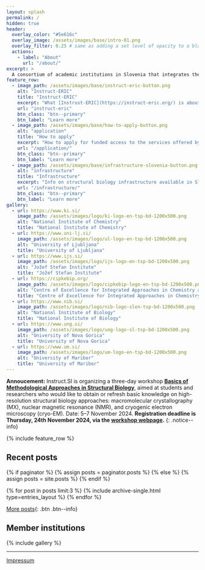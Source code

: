 ```yaml
---
layout: splash
permalink: /
hidden: true
header:
  overlay_color: "#5e616c"
  overlay_image: /assets/images/base/intro-01.png
  overlay_filter: 0.25 # same as adding a set level of opacity to a black background
  actions:
    - label: "About"
      url: "/about/"
excerpt: >
  A consortium of academic institutions in Slovenia that integrates the country's research infrastructure focusing on structural biology
feature_row:
  - image_path: /assets/images/base/instruct-eric-button.png
    alt: "Instruct-ERIC"
    title: "Instruct-ERIC"
    excerpt: "What [Instrust-ERIC](https://instruct-eric.org/) is about, and what it offers to researchers from member countries."
    url: "instruct-eric"
    btn_class: "btn--primary"
    btn_label: "Learn more"
  - image_path: /assets/images/base/how-to-apply-button.png
    alt: "application"
    title: "How to apply"
    excerpt: "How to apply for funded access to the services offered by [Instruct-ERIC](https://instruct-eric.org/)."
    url: "/application/"
    btn_class: "btn--primary"
    btn_label: "Learn more"
  - image_path: /assets/images/base/infrastructure-slovenia-button.png
    alt: "infrastructure"
    title: "Infrastructure"
    excerpt: "Info on structural biology infrastructure available in Slovenia."
    url: "/infrastructure/"
    btn_class: "btn--primary"
    btn_label: "Learn more"      
gallery:
  - url: https://www.ki.si/
    image_path: /assets/images/logo/ki-logo-en-tsp-bd-1200x500.png
    alt: "National Institute of Chemistry"
    title: "National Institute of Chemistry"
  - url: https://www.uni-lj.si/
    image_path: /assets/images/logo/ul-logo-en-tsp-bd-1200x500.png
    alt: "University of Ljubljana"
    title: "University of Ljubljana"
  - url: https://www.ijs.si/
    image_path: /assets/images/logo/ijs-logo-en-tsp-bd-1200x500.png
    alt: "Jožef Stefan Institute"
    title: "Jožef Stefan Institute"
  - url: https://cipkebip.org/
    image_path: /assets/images/logo/cipkebip-logo-en-tsp-bd-1200x500.png
    alt: "Centre of Excellence for Integrated Approaches in Chemistry and Biology of Proteins"
    title: "Centre of Excellence for Integrated Approaches in Chemistry and Biology of Proteins"
  - url: https://www.nib.si/
    image_path: /assets/images/logo/nib-logo-slen-tsp-bd-1200x500.png
    alt: "National Institute of Biology"
    title: "National Institute of Biology"
  - url: https://www.ung.si/
    image_path: /assets/images/logo/ung-logo-sl-tsp-bd-1200x500.png
    alt: "University of Nova Gorica"
    title: "University of Nova Gorica"
  - url: https://www.um.si/
    image_path: /assets/images/logo/um-logo-en-tsp-bd-1200x500.png
    alt: "University of Maribor"
    title: "University of Maribor"
---
```


**Annoucement:** Instruct.SI is organizing a three-day workshop [**Basics of Methodological Approaches in Structural Biology**](/bmasb2024/), aimed at students and researchers who would like to obtain or refresh basic knowledge on high-resolution structural biology approaches: macromolecular crystallography (MX), nuclear magnetic resonance (NMR), and cryogenic electron microscopy (cryo-EM). Date: 5–7 November 2024. **Registration deadline is Thursday, 24th November 2024, via the [workshop webpage](/bmasb2024/).**
{: .notice--info}

{% include feature_row %}

## Recent posts

{% if paginator %}
  {% assign posts = paginator.posts %}
{% else %}
  {% assign posts = site.posts %}
{% endif %}

<div class="entries-{{ entries_layout }}">
  {% for post in posts limit:3 %}
    {% include archive-single.html type=entries_layout %}
  {% endfor %}
</div>

[More posts](/year-archive/){: .btn .btn--info}

## Member institutions

{% include gallery %}

---

[Impressum](/impressum/)